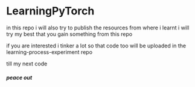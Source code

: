 # LearningPyTorch
in this repo i will also try to publish the resources from where i learnt 
i will try my best that you gain something from this repo

if you are interested
i tinker a lot so that code too will be uploaded in the learning-process-experiment repo 

till my next code 
#####  peace out
